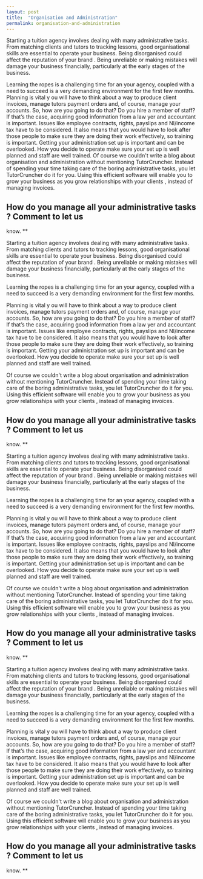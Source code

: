 ```yaml
---
layout: post
title:  "Organisation and Administration"
permalink: organisation-and-administration
---
```

Starting a tuition agency involves dealing with many administrative tasks.
From matching clients and tutors to tracking lessons, good organisational
skills are essential to operate your business. Being disorganised could affect
the reputation of your brand  . Being unreliable or making mistakes will
damage your business financially, particularly at the early stages of the
business.

Learning the ropes is a challenging time for an your agency, coupled with a
need to succeed is a very demanding environment for the first few months.
Planning is vital y  ou will have to think about a way to produce client
invoices, manage tutors payment orders and, of course, manage your accounts.
So, how are you going to do that? Do you hire a member of staff? If that’s the
case, acquiring good information from a  law  yer and accountant is important.
Issues like employee contracts, rights, payslips and NI/income tax have to be
considered. It also means that you would have to look after those people to
make sure they are doing their work effectively, so training is important.
Getting your administration set up is important and can be overlooked. How you
decide to operate make sure your set up is well planned and staff are well
trained.  Of course we couldn't write a blog about organisation and
administration without mentioning TutorCruncher. Instead of spending your time
taking care of the boring administrative tasks, you let TutorCruncher do it
for you. Using this efficient software will enable you to grow your business
as you grow relationships with your  clients  , instead of managing invoices.

## How do you manage all your administrative tasks ?  Comment to let us
know. **

Starting a tuition agency involves dealing with many administrative tasks.
From matching clients and tutors to tracking lessons, good organisational
skills are essential to operate your business. Being disorganised could affect
the reputation of your brand  . Being unreliable or making mistakes will
damage your business financially, particularly at the early stages of the
business.

Learning the ropes is a challenging time for an your agency, coupled with a
need to succeed is a very demanding environment for the first few months.

Planning is vital y  ou will have to think about a way to produce client
invoices, manage tutors payment orders and, of course, manage your accounts.
So, how are you going to do that? Do you hire a member of staff? If that’s the
case, acquiring good information from a  law  yer and accountant is important.
Issues like employee contracts, rights, payslips and NI/income tax have to be
considered. It also means that you would have to look after those people to
make sure they are doing their work effectively, so training is important.
Getting your administration set up is important and can be overlooked. How you
decide to operate make sure your set up is well planned and staff are well
trained.

Of course we couldn't write a blog about organisation and administration
without mentioning TutorCruncher. Instead of spending your time taking care of
the boring administrative tasks, you let TutorCruncher do it for you. Using
this efficient software will enable you to grow your business as you grow
relationships with your  clients  , instead of managing invoices.

## How do you manage all your administrative tasks ?  Comment to let us
know. **

Starting a tuition agency involves dealing with many administrative tasks.
From matching clients and tutors to tracking lessons, good organisational
skills are essential to operate your business. Being disorganised could affect
the reputation of your brand  . Being unreliable or making mistakes will
damage your business financially, particularly at the early stages of the
business.

Learning the ropes is a challenging time for an your agency, coupled with a
need to succeed is a very demanding environment for the first few months.

Planning is vital y  ou will have to think about a way to produce client
invoices, manage tutors payment orders and, of course, manage your accounts.
So, how are you going to do that? Do you hire a member of staff? If that’s the
case, acquiring good information from a  law  yer and accountant is important.
Issues like employee contracts, rights, payslips and NI/income tax have to be
considered. It also means that you would have to look after those people to
make sure they are doing their work effectively, so training is important.
Getting your administration set up is important and can be overlooked. How you
decide to operate make sure your set up is well planned and staff are well
trained.

Of course we couldn't write a blog about organisation and administration
without mentioning TutorCruncher. Instead of spending your time taking care of
the boring administrative tasks, you let TutorCruncher do it for you. Using
this efficient software will enable you to grow your business as you grow
relationships with your  clients  , instead of managing invoices.

## How do you manage all your administrative tasks ?  Comment to let us
know. **

Starting a tuition agency involves dealing with many administrative tasks.
From matching clients and tutors to tracking lessons, good organisational
skills are essential to operate your business. Being disorganised could affect
the reputation of your brand  . Being unreliable or making mistakes will
damage your business financially, particularly at the early stages of the
business.

Learning the ropes is a challenging time for an your agency, coupled with a
need to succeed is a very demanding environment for the first few months.

Planning is vital y  ou will have to think about a way to produce client
invoices, manage tutors payment orders and, of course, manage your accounts.
So, how are you going to do that? Do you hire a member of staff? If that’s the
case, acquiring good information from a  law  yer and accountant is important.
Issues like employee contracts, rights, payslips and NI/income tax have to be
considered. It also means that you would have to look after those people to
make sure they are doing their work effectively, so training is important.
Getting your administration set up is important and can be overlooked. How you
decide to operate make sure your set up is well planned and staff are well
trained.

Of course we couldn't write a blog about organisation and administration
without mentioning TutorCruncher. Instead of spending your time taking care of
the boring administrative tasks, you let TutorCruncher do it for you. Using
this efficient software will enable you to grow your business as you grow
relationships with your  clients  , instead of managing invoices.

## How do you manage all your administrative tasks ?  Comment to let us
know. **
